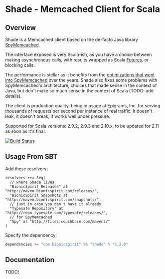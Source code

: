 # Shade - Memcached Client for Scala

## Overview 

Shade is a Memcached client based on the de-facto Java library
[SpyMemcached](https://code.google.com/p/spymemcached/).

The interface exposed is very Scala-ish, as you have a choice between
making asynchronous calls, with results wrapped as Scala
[Futures](http://docs.scala-lang.org/sips/pending/futures-promises.html),
or blocking calls.

The performance is stellar as it benefits from the
[optimizations that went into SpyMemcached](https://code.google.com/p/spymemcached/wiki/Optimizations)
over the years. Shade also fixes some problems with SpyMemcached's
architecture, choices that made sense in the context of Java, but
don't make so much sense in the context of Scala (TODO: add details).

The client is production quality, being in usage at Epigrams, Inc. for
serving thousands of requests per second per instance of real
traffic. It doesn't leak, it doesn't break, it works well under pressure.

Supported for Scala versions: 2.9.2, 2.9.3 and 2.10.x, to be updated for 2.11 as soon as it's final.

[![Build Status](https://travis-ci.org/alexandru/shade.png?branch=master)](https://travis-ci.org/alexandru/shade)

## Usage From SBT

Add these resolvers:

```
resolvers ++= Seq(
  // where Shade lives
  "BionicSpirit Releases" at "http://maven.bionicspirit.com/releases/",
  "BionicSpirit Snapshots at "http://maven.bionicspirit.com/snapshots/",
  // just in case you don't have it already
  "Typesafe Repository" at "http://repo.typesafe.com/typesafe/releases/",
  // for SpyMemcached
  "Spy" at "http://files.couchbase.com/maven2/"
)
```

Specify the dependency:

```scala
dependencies += "com.bionicspirit" %% "shade" % "1.2.0"
```

## Documentation

TODO!
